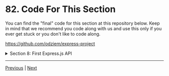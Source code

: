 # 82. Code For This Section

You can find the "final" code for this section at this repository below. Keep in mind that we recommend you code along with us and use this only if you ever get stuck or you don't like to code along.



https://github.com/odziem/express-project

<details>
  <summary> Section 8: First Express.js API </summary>

  - [Codebase: express-project](../src/8_express-project/)

</details>

---

[Previous](./80_Requests-and-Responses-as-Streams.md) | [Next](./83_Why-Express%3F.md)